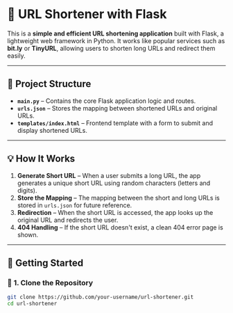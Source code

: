 # 🚀 URL Shortener with Flask  

This is a **simple and efficient URL shortening application** built with Flask, a lightweight web framework in Python. It works like popular services such as **bit.ly** or **TinyURL**, allowing users to shorten long URLs and redirect them easily.  

---

## 📂 **Project Structure**  
- **`main.py`** – Contains the core Flask application logic and routes.  
- **`urls.json`** – Stores the mapping between shortened URLs and original URLs.  
- **`templates/index.html`** – Frontend template with a form to submit and display shortened URLs.  

---

## 💡 **How It Works**  
1. **Generate Short URL** – When a user submits a long URL, the app generates a unique short URL using random characters (letters and digits).  
2. **Store the Mapping** – The mapping between the short and long URLs is stored in `urls.json` for future reference.  
3. **Redirection** – When the short URL is accessed, the app looks up the original URL and redirects the user.  
4. **404 Handling** – If the short URL doesn't exist, a clean 404 error page is shown.  

---

## 🚀 **Getting Started**  
### 🔹 **1. Clone the Repository**  
```bash
git clone https://github.com/your-username/url-shortener.git
cd url-shortener
